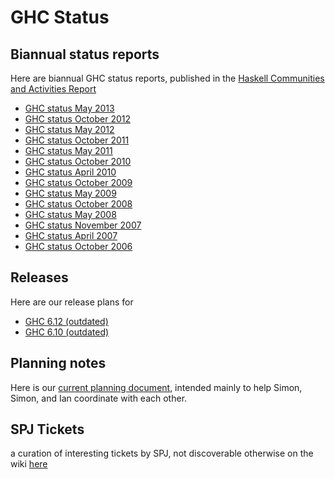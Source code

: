 # GHC Status


## Biannual status reports



Here are biannual GHC status reports, published in the [
Haskell Communities and Activities Report](http://haskell.org/communities/)


- [GHC status May 2013](status/may13)
- [GHC status October 2012](status/oct12)
- [GHC status May 2012](status/may12)
- [GHC status October 2011](status/oct11)
- [GHC status May 2011](status/may11)
- [GHC status October 2010](status/oct10)
- [GHC status April 2010](status/apr10)
- [GHC status October 2009](status/oct09)
- [GHC status May 2009](status/may09)
- [GHC status October 2008](status/october08)
- [GHC status May 2008](status/may08)
- [GHC status November 2007](status/nov07)
- [GHC status April 2007](status/april07)
- [GHC status October 2006](status/october06)

## Releases



Here are our release plans for 


- [GHC 6.12 (outdated)](status/gh-c-6.12)
- [GHC 6.10 (outdated)](status/gh-c-6.10)

## Planning notes



Here is our [current planning document](ghc-planning), intended mainly to help Simon, Simon, and Ian coordinate with each other.


## SPJ Tickets



a curation of interesting tickets by SPJ, not discoverable otherwise on the wiki [
here ](http://hackage.haskell.org/trac/ghc/wiki/Status/SLPJ-Tickets)


